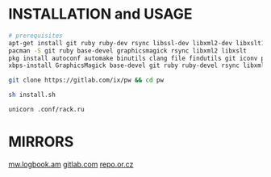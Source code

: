 # INSTALLATION and USAGE
``` sh
# prerequisites
apt-get install git ruby ruby-dev rsync libssl-dev libxml2-dev libxslt1-dev pkg-config
pacman -S git ruby base-devel graphicsmagick rsync libxml2 libxslt
pkg install autoconf automake binutils clang file findutils git iconv pkg-config python ruby rsync ruby-dev libxslt-dev
xbps-install GraphicsMagick base-devel git ruby ruby-devel rsync libxml2-devel libxslt-devel

git clone https://gitlab.com/ix/pw && cd pw

sh install.sh

unicorn .conf/rack.ru
```
# MIRRORS
[mw.logbook.am](http://mw.logbook.am/src/pw/)
[gitlab.com](https://gitlab.com/ix/pw)
[repo.or.cz](http://repo.or.cz/www)
